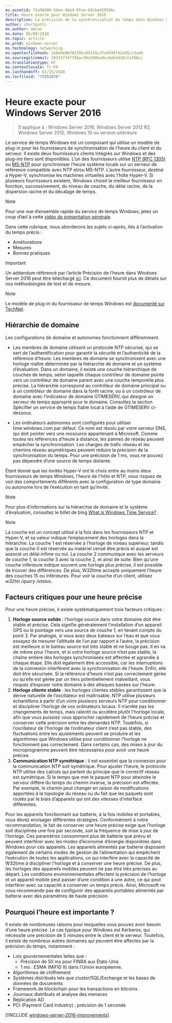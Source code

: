 ```yaml
---
ms.assetid: 72a90d00-56ee-48a9-9fae-64cbad29556c
title: Heure exacte pour Windows Server 2016
description: La précision de la synchronisation du temps dans Windows Server 2016 a été considérablement améliorée, tout en conservant une compatibilité NTP complète avec les anciennes versions de Windows.
author: shortpatti
ms.author: dacuo
ms.date: 05/08/2018
ms.topic: article
ms.prod: windows-server
ms.technology: networking
ms.openlocfilehash: 2e8e9e86f81596c85219c37c07d8fd2e95cc3a49
ms.sourcegitcommit: 10331ff4f74bac50e208ba8ec8a63d10cfa768cc
ms.translationtype: HT
ms.contentlocale: fr-FR
ms.lasthandoff: 01/15/2020
ms.locfileid: "75953078"
---
```

# <a name="accurate-time-for-windows-server-2016"></a>Heure exacte pour Windows Server 2016

>S'applique à : Windows Server 2016, Windows Server 2012 R2, Windows Server 2012, Windows 10 ou version ultérieure

Le service de temps Windows est un composant qui utilise un modèle de plug-in pour les fournisseurs de synchronisation de l’heure du client et du serveur.  Il existe deux fournisseurs clients intégrés sur Windows et des plug-ins tiers sont disponibles. L’un des fournisseurs utilise [NTP (RFC 1305)](https://tools.ietf.org/html/rfc1305) ou [MS-NTP](https://msdn.microsoft.com/library/cc246877.aspx) pour synchroniser l’heure système locale sur un serveur de référence compatible avec NTP et/ou MS-NTP. L’autre fournisseur, destiné à Hyper-V, synchronise les machines virtuelles avec l’hôte Hyper-V.  Si plusieurs fournisseurs existent, Windows choisit le meilleur fournisseur en fonction, successivement, du niveau de couche, du délai racine, de la dispersion racine et du décalage de temps.

> [!NOTE]
> Pour une vue d’ensemble rapide du service de temps Windows, jetez un coup d’œil à cette [vidéo de présentation générale](https://aka.ms/WS2016TimeVideo).

Dans cette rubrique, nous aborderons les sujets ci-après, liés à l’activation du temps précis : 

- Améliorations
- Mesures
- Bonnes pratiques

> [!IMPORTANT]
> Un addendum référencé par l’article Précision de l’heure dans Windows Server 2016 peut être téléchargé [ici](https://windocs.blob.core.windows.net/windocs/WindowsTimeSyncAccuracy_Addendum.pdf).  Ce document fournit plus de détails sur nos méthodologies de test et de mesure.

> [!NOTE] 
> Le modèle de plug-in du fournisseur de temps Windows est [documenté sur TechNet](https://msdn.microsoft.com/library/windows/desktop/ms725475%28v=vs.85%29.aspx).

## <a name="domain-hierarchy"></a>Hiérarchie de domaine
Les configurations de domaine et autonomes fonctionnent différemment.

- Les membres de domaine utilisent un protocole NTP sécurisé, qui se sert de l’authentification pour garantir la sécurité et l’authenticité de la référence d’heure.  Les membres de domaine se synchronisent avec une horloge maître déterminée par la hiérarchie de domaine et un système d’évaluation.  Dans un domaine, il existe une couche hiérarchique de couches de temps, selon laquelle chaque contrôleur de domaine pointe vers un contrôleur de domaine parent avec une couche temporelle plus précise.  La hiérarchie correspond au contrôleur de domaine principal ou à un contrôleur de domaine dans la forêt racine, ou à un contrôleur de domaine avec l’indicateur de domaine GTIMESERV, qui désigne un serveur de temps approprié pour le domaine.  Consultez la section Spécifier un service de temps fiable local à l’aide de GTIMESERV ci-dessous.

- Les ordinateurs autonomes sont configurés pour utiliser time.windows.com par défaut.  Ce nom est résolu par votre serveur DNS, qui doit pointer vers une ressource appartenant à Microsoft.  Comme toutes les références d’heure à distance, les pannes de réseau peuvent empêcher la synchronisation.  Les charges de trafic réseau et les chemins réseau asymétriques peuvent réduire la précision de la synchronisation du temps.  Pour une précision de 1 ms, vous ne pouvez pas dépendre d’une source de temps distante.

Étant donné que les invités Hyper-V ont le choix entre au moins deux fournisseurs de temps Windows, l’heure de l’hôte et NTP, vous risquez de voir des comportements différents avec la configuration de type domaine ou autonome lors de l’exécution en tant qu’invité.

> [!NOTE] 
> Pour plus d’informations sur la hiérarchie de domaine et le système d’évaluation, consultez le billet de blog [What is Windows Time Service?](https://blogs.msdn.microsoft.com/w32time/2007/07/07/what-is-windows-time-service/) .

> [!NOTE]
> La couche est un concept utilisé à la fois dans les fournisseurs NTP et Hyper-V, et sa valeur indique l’emplacement des horloges dans la hiérarchie.  La couche 1 est réservée à l’horloge de niveau supérieur, tandis que la couche 0 est réservée au matériel censé être précis et auquel est associé un délai infime ou nul.  La couche 2 communique avec les serveurs de couche 1, la couche 3 avec la couche 2, et ainsi de suite.  Bien qu’une couche inférieure indique souvent une horloge plus précise, il est possible de trouver des différences.  De plus, W32time accepte uniquement l’heure des couches 15 ou inférieures.  Pour voir la couche d’un client, utilisez *w32tm /query /status*.

## <a name="critical-factors-for-accurate-time"></a>Facteurs critiques pour une heure précise
Pour une heure précise, il existe systématiquement trois facteurs critiques :

1. **Horloge source solide** : l’horloge source dans votre domaine doit être stable et précise. Cela signifie généralement l’installation d’un appareil GPS ou le pointage vers une source de couche 1, en tenant compte du point 3. Par analogie, si vous avez deux bateaux sur l’eau et que vous essayez de mesurer l’altitude de l’un par rapport à l’autre, la précision est meilleure si le bateau source est très stable et ne bouge pas. Il en va de même pour l’heure, et si votre horloge source n’est pas stable, la chaîne entière des horloges synchronisées est affectée et agrandie à chaque étape. Elle doit également être accessible, car les interruptions de la connexion interfèrent avec la synchronisation de l’heure. Enfin, elle doit être sécurisée. Si la référence d’heure n’est pas correctement gérée ou qu’elle est gérée par un tiers potentiellement malveillant, vous risquez d’exposer votre domaine à des attaques basées sur l’heure.
2. **Horloge cliente stable** : les horloges clientes stables garantissent que la dérive naturelle de l’oscillateur est maîtrisable.  NTP utilise plusieurs échantillons à partir d’un voire plusieurs serveurs NTP pour conditionner et discipliner l’horloge de vos ordinateurs locaux.  Il n’arrête pas les changements de temps, mais ralentit ou accélère plutôt l’horloge locale, afin que vous puissiez vous approcher rapidement de l’heure précise et conserver cette précision entre les demandes NTP.  Toutefois, si l’oscillateur de l’horloge de l’ordinateur client n’est pas stable, des fluctuations entre les ajustements peuvent se produire et les algorithmes que Windows utilise pour conditionner l’horloge ne fonctionnent pas correctement.  Dans certains cas, des mises à jour du microprogramme peuvent être nécessaires pour avoir une heure précise.
3. **Communication NTP symétrique** : il est essentiel que la connexion pour la communication NTP soit symétrique.  Pour ajuster l’heure, le protocole NTP utilise des calculs qui partent du principe que le correctif réseau est symétrique.  Si le temps que met le paquet NTP pour atteindre le serveur diffère du temps du chemin inverse, la précision est affectée.  Par exemple, le chemin peut changer en raison de modifications apportées à la topologie du réseau ou du fait que les paquets sont routés par le biais d’appareils qui ont des vitesses d’interface différentes.

Pour les appareils fonctionnant sur batterie, à la fois mobiles et portables, vous devez envisager différentes stratégies.  Conformément à notre recommandation, le fait de conserver une heure précise exige que l’horloge soit disciplinée une fois par seconde, soit la fréquence de mise à jour de l’horloge. Ces paramètres consomment plus de batterie que prévu et peuvent interférer avec les modes d’économie d’énergie disponibles dans Windows pour ces appareils. Les appareils alimentés par batterie disposent également de certains modes de gestion de l’alimentation qui empêchent l’exécution de toutes les applications, ce qui interfère avec la capacité de W32time à discipliner l’horloge et à conserver une heure précise. De plus, les horloges des appareils mobiles peuvent ne pas être très précises au départ.  Les conditions environnementales affectent la précision de l’horloge et un appareil mobile peut passer d’une condition à une autre, ce qui peut interférer avec sa capacité à conserver un temps précis.  Ainsi, Microsoft ne vous recommande pas de configurer des appareils portables alimentés par batterie avec des paramètres de haute précision. 

## <a name="why-is-time-important"></a>Pourquoi l’heure est importante ?  
Il existe de nombreuses raisons pour lesquelles vous pouvez avoir besoin d’une heure précise.  Le cas typique pour Windows est Kerberos, qui nécessite une précision de 5 minutes entre le client et le serveur.  Toutefois, il existe de nombreux autres domaines qui peuvent être affectés par la précision du temps, notamment :


- Lois gouvernementales telles que :
    - Précision de 50 ms pour FINRA aux États-Unis
    - 1 ms : ESMA (MiFID II) dans l’Union européenne.
- Algorithmes de chiffrement
- Systèmes distribués tels que cluster/SQL/Exchange et les bases de données de documents
- Framework de blockchain pour les transactions en bitcoins
- Journaux distribués et analyse des menaces 
- Réplication AD
- PCI (Payment Card Industry) : précision de 1 seconde



[!INCLUDE [windows-server-2016-improvements](windows-server-2016-improvements.md)]
